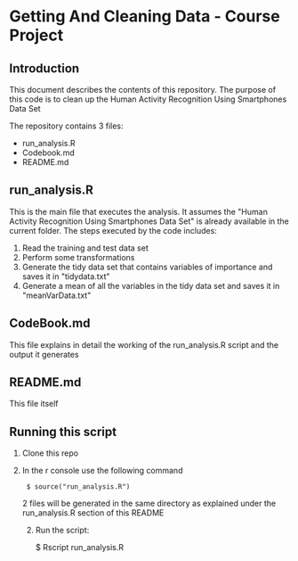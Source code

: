 # Getting And Cleaning Data - Course Project

## Introduction

This document describes the contents of this repository. The purpose of this code is to clean up the Human Activity Recognition Using Smartphones Data Set

The repository contains 3 files:

* run_analysis.R
* Codebook.md
* README.md

## run_analysis.R
This is the main file that executes the analysis. It assumes the "Human Activity Recognition Using Smartphones Data Set" is already available in the current folder. The steps executed by the code includes:

1. Read the training and test data set
2. Perform some transformations
3. Generate the tidy data set that contains variables of importance and saves it in "tidydata.txt"
4. Generate a mean of all the variables in the tidy data set and saves it in "meanVarData.txt"

## CodeBook.md
This file explains in detail the working of the run_analysis.R script and the output it generates

## README.md
This file itself

## Running this script
1. Clone this repo
2. In the r console use the following command

        $ source("run_analysis.R")

   2 files will be generated in the same directory as explained under the run_analysis.R section of this README
   
   2. Run the script:
   
       $ Rscript run_analysis.R